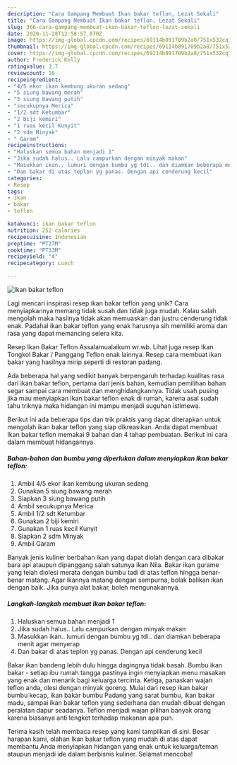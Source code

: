 ```yaml
---
description: "Cara Gampang Membuat Ikan bakar teflon, Lezat Sekali"
title: "Cara Gampang Membuat Ikan bakar teflon, Lezat Sekali"
slug: 366-cara-gampang-membuat-ikan-bakar-teflon-lezat-sekali
date: 2020-11-28T12:58:57.870Z
image: https://img-global.cpcdn.com/recipes/69114b891709b2a8/751x532cq70/ikan-bakar-teflon-foto-resep-utama.jpg
thumbnail: https://img-global.cpcdn.com/recipes/69114b891709b2a8/751x532cq70/ikan-bakar-teflon-foto-resep-utama.jpg
cover: https://img-global.cpcdn.com/recipes/69114b891709b2a8/751x532cq70/ikan-bakar-teflon-foto-resep-utama.jpg
author: Frederick Kelly
ratingvalue: 3.7
reviewcount: 10
recipeingredient:
- "4/5 ekor ikan kembung ukuran sedang"
- "5 siung bawang merah"
- "3 siung bawang putih"
- "secukupnya Merica"
- "1/2 sdt Ketumbar"
- "2 biji kemiri"
- "1 ruas kecil Kunyit"
- "2 sdm Minyak"
- " Garam"
recipeinstructions:
- "Haluskan semua bahan menjadi 1"
- "Jika sudah halus.. Lalu campurkan dengan minyak makan"
- "Masukkan ikan.. lumuri dengan bumbu yg tdi.. dan diamkan beberapa menit agar menyerap"
- "Dan bakar di atas teplon yg panas. Dengan api cenderung kecil"
categories:
- Resep
tags:
- ikan
- bakar
- teflon

katakunci: ikan bakar teflon 
nutrition: 252 calories
recipecuisine: Indonesian
preptime: "PT27M"
cooktime: "PT33M"
recipeyield: "4"
recipecategory: Lunch

---
```



![Ikan bakar teflon](https://img-global.cpcdn.com/recipes/69114b891709b2a8/751x532cq70/ikan-bakar-teflon-foto-resep-utama.jpg)

Lagi mencari inspirasi resep ikan bakar teflon yang unik? Cara menyiapkannya memang tidak susah dan tidak juga mudah. Kalau salah mengolah maka hasilnya tidak akan memuaskan dan justru cenderung tidak enak. Padahal ikan bakar teflon yang enak harusnya sih memiliki aroma dan rasa yang dapat memancing selera kita.

Resep Ikan Bakar Teflon Assalamualaikum wr.wb. Lihat juga resep Ikan Tongkol Bakar / Panggang Teflon enak lainnya. Resep cara membuat ikan bakar yang hasilnya mirip seperti di restoran padang.

Ada beberapa hal yang sedikit banyak berpengaruh terhadap kualitas rasa dari ikan bakar teflon, pertama dari jenis bahan, kemudian pemilihan bahan segar sampai cara membuat dan menghidangkannya. Tidak usah pusing jika mau menyiapkan ikan bakar teflon enak di rumah, karena asal sudah tahu triknya maka hidangan ini mampu menjadi suguhan istimewa.


Berikut ini ada beberapa tips dan trik praktis yang dapat diterapkan untuk mengolah ikan bakar teflon yang siap dikreasikan. Anda dapat membuat Ikan bakar teflon memakai 9 bahan dan 4 tahap pembuatan. Berikut ini cara dalam membuat hidangannya.

<!--inarticleads1-->

##### Bahan-bahan dan bumbu yang diperlukan dalam menyiapkan Ikan bakar teflon:

1. Ambil 4/5 ekor ikan kembung ukuran sedang
1. Gunakan 5 siung bawang merah
1. Siapkan 3 siung bawang putih
1. Ambil secukupnya Merica
1. Ambil 1/2 sdt Ketumbar
1. Gunakan 2 biji kemiri
1. Gunakan 1 ruas kecil Kunyit
1. Siapkan 2 sdm Minyak
1. Ambil  Garam


Banyak jenis kuliner berbahan ikan yang dapat diolah dengan cara dibakar bara api ataupun dipanggang salah satunya ikan Nila. Bakar ikan gurame yang telah diolesi merata dengan bumbu tadi di atas teflon hingga benar-benar matang. Agar ikannya matang dengan sempurna, bolak balikan ikan dengan baik. Jika punya alat bakar, boleh mengunakannya. 

<!--inarticleads2-->

##### Langkah-langkah membuat Ikan bakar teflon:

1. Haluskan semua bahan menjadi 1
1. Jika sudah halus.. Lalu campurkan dengan minyak makan
1. Masukkan ikan.. lumuri dengan bumbu yg tdi.. dan diamkan beberapa menit agar menyerap
1. Dan bakar di atas teplon yg panas. Dengan api cenderung kecil


Bakar ikan bandeng lebih dulu hingga dagingnya tidak basah. Bumbu ikan bakar - setiap ibu rumah tangga pastinya ingin menyiapkan menu masakan yang enak dan menarik bagi keluarga tercinta. Ketiga, panaskan wajan teflon anda, olesi dengan minyak goreng. Mulai dari resep ikan bakar bumbu kecap, ikan bakar bumbu Padang yang sarat bumbu, ikan bakar madu, sampai ikan bakar teflon yang sederhana dan mudah dibuat dengan peralatan dapur seadanya. Teflon menjadi wajan pilihan banyak orang karena biasanya anti lengket terhadap makanan apa pun. 

Terima kasih telah membaca resep yang kami tampilkan di sini. Besar harapan kami, olahan Ikan bakar teflon yang mudah di atas dapat membantu Anda menyiapkan hidangan yang enak untuk keluarga/teman ataupun menjadi ide dalam berbisnis kuliner. Selamat mencoba!
